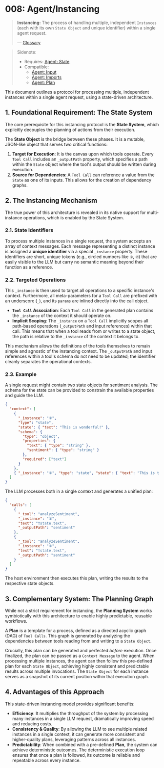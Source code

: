 # 008: Agent/Instancing

> **Instancing:** The process of handling multiple, independent `Instances` (each with its own `State Object` and unique identifier) within a single agent request.
>
> — [Glossary](./000_glossary.md)

> Sidenote:
>
> - Requires: [Agent: State](./007_agent_state.md)
> - Compatible:
>   - [Agent: Input](./005_agent_input.md)
>   - [Agent: Imports](./006_agent_imports.md)
>   - [Agent: Plan](./009_agent_plan.md)

This document outlines a protocol for processing multiple, independent instances within a single agent request, using a state-driven architecture.

## 1. Foundational Requirement: The State System

The core prerequisite for this instancing protocol is the **State System**, which explicitly decouples the planning of actions from their execution.

The **State Object** is the bridge between these phases. It is a mutable, JSON-like object that serves two critical functions:

1.  **Target for Execution**: It is the canvas upon which tools operate. Every `Tool Call` includes an `_outputPath` property, which specifies a path within the `State` object where the tool's output should be written during execution.
2.  **Source for Dependencies**: A `Tool Call` can reference a value from the `State` as one of its inputs. This allows for the creation of dependency graphs.

## 2. The Instancing Mechanism

The true power of this architecture is revealed in its native support for multi-instance operations, which is enabled by the State System.

### 2.1. State Identifiers

To process multiple instances in a single request, the system accepts an array of context messages. Each message representing a distinct instance is assigned a **unique identifier** via a special `_instance` property. These identifiers are short, unique tokens (e.g., circled numbers like `①`, `②`) that are easily visible to the LLM but carry no semantic meaning beyond their function as a reference.

### 2.2. Targeted Operations

This `_instance` is then used to target all operations to a specific instance's context. Furthermore, all meta-parameters for a `Tool Call` are prefixed with an underscore (`_`), and its `params` are inlined directly into the call object.

- **`Tool Call` Association**: Each `Tool Call` in the generated plan contains the `_instance` of the context it should operate on.
- **Implicit Scoping**: The `_instance` on a `Tool Call` implicitly scopes all path-based operations (`_outputPath` and input references) within that call. This means that when a tool reads from or writes to a state object, the path is relative to the `_instance` of the context it belongs to.

This mechanism allows the definitions of the tools themselves to remain simple and agnostic of the instancing context. The `_outputPath` and input references within a tool's schema do not need to be updated; the identifier cleanly separates the operational contexts.

### 2.3. Example

A single request might contain two state objects for sentiment analysis. The schema for the state can be provided to constrain the available properties and guide the LLM.

```json
{
  "context": [
    {
      "_instance": "①",
      "type": "state",
      "state": { "text": "This is wonderful!" },
      "schema": {
        "type": "object",
        "properties": {
          "text": { "type": "string" },
          "sentiment": { "type": "string" }
        },
        "required": ["text"]
      }
    },
    { "_instance": "②", "type": "state", "state": { "text": "This is terrible." } }
  ]
}
```

The LLM processes both in a single context and generates a unified plan:

```json
{
  "calls": [
    {
      "_tool": "analyzeSentiment",
      "_instance": "①",
      "text": "†state.text",
      "_outputPath": "sentiment"
    },
    {
      "_tool": "analyzeSentiment",
      "_instance": "②",
      "text": "†state.text",
      "_outputPath": "sentiment"
    }
  ]
}
```

The host environment then executes this plan, writing the results to the respective state objects.

## 3. Complementary System: The Planning Graph

While not a strict requirement for instancing, the **Planning System** works symbiotically with this architecture to enable highly predictable, reusable workflows.

A **Plan** is a template for a process, defined as a directed acyclic graph (DAG) of `Tool Calls`. This graph is generated by analyzing the dependencies between tools reading from and writing to a `State Object`.

Crucially, this plan can be generated and perfected _before_ execution. Once finalized, the plan can be passed as a `Context Message` to the agent. When processing multiple instances, the agent can then follow this pre-defined plan for each `State Object`, achieving highly consistent and predictable results across multiple invocations. The `State Object` for each instance serves as a snapshot of its current position within that execution graph.

## 4. Advantages of this Approach

This state-driven instancing model provides significant benefits:

- **Efficiency**: It multiplies the throughput of the system by processing many instances in a single LLM request, dramatically improving speed and reducing costs.
- **Consistency & Quality**: By allowing the LLM to see multiple related instances in a single context, it can generate more consistent and higher-quality plans, leveraging patterns across all instances.
- **Predictability**: When combined with a pre-defined **Plan**, the system can achieve deterministic outcomes. The deterministic execution loop ensures that once a plan is followed, its outcome is reliable and repeatable across every instance.
